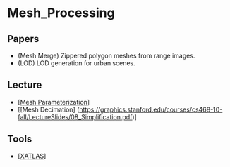 # Mesh_Processing

## Papers
- (Mesh Merge) Zippered polygon meshes from range images.
- (LOD) LOD generation for urban scenes.

## Lecture
- [[Mesh Parameterization](https://www.inf.usi.ch/hormann/parameterization/CourseNotes.pdf)]
- [[Mesh Decimation] (https://graphics.stanford.edu/courses/cs468-10-fall/LectureSlides/08_Simplification.pdf)]

## Tools
- [[XATLAS](https://github.com/jpcy/xatlas)]

